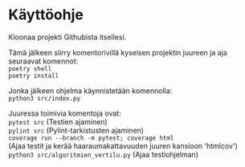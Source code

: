 # Käyttöohje
Kloonaa projekti Githubista itsellesi.  

Tämä jälkeen siirry komentorivillä kyseisen projektin juureen ja aja seuraavat komennot:  
`poetry shell`  
`poetry install`  

Jonka jälkeen ohjelma käynnistetään komennolla:  
`python3 src/index.py`  

Juuressa toimivia komentoja ovat:  
`pytest src` (Testien ajaminen)  
`pylint src` (Pylint-tarkistusten ajaminen)  
`coverage run --branch -m pytest; coverage html`  
(Ajaa testit ja kerää haaraumakattavuuden juuren kansioon 'htmlcov')  
`python3 src/algoritmien_vertilu.py` (Ajaa testiohjelman)

